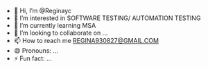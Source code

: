 - 👋 Hi, I’m @Reginayc
- 👀 I’m interested in SOFTWARE TESTING/ AUTOMATION TESTING
- 🌱 I’m currently learning MSA
- 💞️ I’m looking to collaborate on ...
- 📫 How to reach me REGINA930827@GMAIL.COM
- 😄 Pronouns: ...
- ⚡ Fun fact: ...

<!---
Reginayc/Reginayc is a ✨ special ✨ repository because its `README.md` (this file) appears on your GitHub profile.
You can click the Preview link to take a look at your changes.
--->
